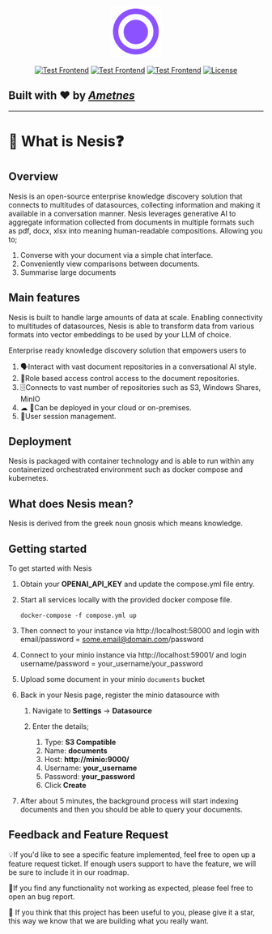 
<p align="center">
  <img height="100" src="https://raw.githubusercontent.com/ametnes/nesis/main/nesis/frontend/client/src/images/NesisIcon.svg" alt="Nesis" title="Nesis">
</p>

<p align="center">
   <a href="https://github.com/ametnes/nesis/actions/workflows/test_frontend.yml" target="_blank"><img src="https://github.com/ametnes/nesis/actions/workflows/test_frontend.yml/badge.svg" alt="Test Frontend"/></a>
   <a href="https://github.com/ametnes/nesis/actions/workflows/test_api.yml" target="_blank"><img src="https://github.com/ametnes/nesis/actions/workflows/test_api.yml/badge.svg" alt="Test Frontend"/></a>
   <a href="https://github.com/ametnes/nesis/actions/workflows/test_rag.yml" target="_blank"><img src="https://github.com/ametnes/nesis/actions/workflows/test_rag.yml/badge.svg" alt="Test Frontend"/></a>
   <a href="./LICENSE" target="_blank"><img src="https://img.shields.io/badge/License-Apache_2.0-blue.svg" alt="License"/></a>
</p>

## Built with ❤️ by [**_Ametnes_**](https://cloud.ametnes.com/)

---
# 👋 What is Nesis❓

## Overview
Nesis is an open-source enterprise knowledge discovery solution that connects to multitudes of datasources, collecting
information and making it available in a conversation manner. Nesis leverages generative AI to aggregate information
collected from documents in multiple formats such as pdf, docx, xlsx into meaning human-readable compositions. Allowing you to;

1. Converse with your document via a simple chat interface.
2. Conveniently view comparisons between documents.
3. Summarise large documents

## Main features
Nesis is built to handle large amounts of data at scale. Enabling connectivity to multitudes of datasources, 
Nesis is able to transform data from various formats into vector embeddings to be used by your LLM of choice.

Enterprise ready knowledge discovery solution that empowers users to
1. 🗣Interact with vast document repositories in a conversational AI style.
2. 🛂Role based access control access to the document repositories.
3. 🗄Connects to vast number of repositories such as S3, Windows Shares, MinIO
4. ☁ 🏢Can be deployed in your cloud or on-premises.
5. 🔐User session management.

## Deployment
Nesis is packaged with container technology and is able to run within any containerized orchestrated environment such as docker compose and kubernetes.

## What does Nesis mean?
Nesis is derived from the greek noun gnosis which means knowledge.

## Getting started
To get started with Nesis

1. Obtain your **OPENAI_API_KEY** and update the compose.yml file entry.
2. Start all services locally with the provided docker compose file.

   ```commandline
   docker-compose -f compose.yml up
   ```

2. Then connect to your instance via http://localhost:58000 and login with email/password = some.email@domain.com/password
3. Connect to your minio instance via http://localhost:59001/ and login username/password = your_username/your_password
4. Upload some document in your minio `documents` bucket
5. Back in your Nesis page, register the minio datasource with
   1. Navigate to **Settings** -> **Datasource**
   2. Enter the details;
   
      1. Type: **S3 Compatible**
      4. Name: **documents**
      5. Host: **http://minio:9000/**
      6. Username: **your_username**
      7. Password: **your_password**
      8. Click **Create**
9. After about 5 minutes, the background process will start indexing documents and then you should be able to query your documents.

## Feedback and Feature Request
💡If you'd like to see a specific feature implemented, feel free to open up a feature request ticket.
If enough users support to have the feature, we will be sure to include it in our roadmap.

🐞If you find any functionality not working as expected, please feel free to open an bug report.

🌟 If you think that this project has been useful to you, please give it a star, this way we know
that we are building what you really want.
